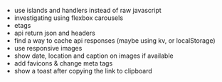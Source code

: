 - use islands and handlers instead of raw javascript
- investigating using flexbox carousels
- etags
- api return json and headers
- find a way to cache api responses (maybe using kv, or localStorage)
- use responsive images
- show date, location and caption on images if available
- add favicons & change meta tags
- show a toast after copying the link to clipboard
